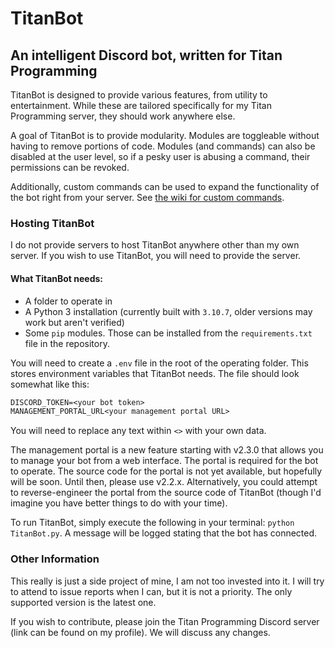 # TitanBot
## An intelligent Discord bot, written for Titan Programming

TitanBot is designed to provide various features, from utility to entertainment. While these are
tailored specifically for my Titan Programming server, they should work anywhere else.

A goal of TitanBot is to provide modularity. Modules are toggleable without having to remove portions of code.
Modules (and commands) can also be disabled at the user level, so if a pesky user is abusing a command, their
permissions can be revoked.

Additionally, custom commands can be used to expand the functionality of the bot right from your server. See 
[the wiki for custom commands](https://github.com/AnonymousHacker1279/TitanBot/wiki/Custom-Commands).

### Hosting TitanBot
I do not provide servers to host TitanBot anywhere other than my own server. If you wish to use TitanBot,
you will need to provide the server.

#### What TitanBot needs:
- A folder to operate in
- A Python 3 installation (currently built with `3.10.7`, older versions may work but aren't verified)
- Some `pip` modules. Those can be installed from the `requirements.txt` file in the repository.

You will need to create a `.env` file in the root of the operating folder. This stores environment
variables that TitanBot needs. The file should look somewhat like this:

```txt
DISCORD_TOKEN=<your bot token>
MANAGEMENT_PORTAL_URL<your management portal URL>
```

You will need to replace any text within `<>` with your own data. 

The management portal is a new feature starting with v2.3.0 that allows you to manage your bot from a web interface.
The portal is required for the bot to operate. The source code for the portal is not yet available, but
hopefully will be soon. Until then, please use v2.2.x. Alternatively, you could attempt to reverse-engineer
the portal from the source code of TitanBot (though I'd imagine you have better things to do with your time).

To run TitanBot, simply execute the following in your terminal: `python TitanBot.py`. A message will be
logged stating that the bot has connected.

### Other Information
This really is just a side project of mine, I am not too invested into it. I will try to attend to issue
reports when I can, but it is not a priority. The only supported version is the latest one.

If you wish to contribute, please join the Titan Programming Discord server (link can be found on my profile).
We will discuss any changes.